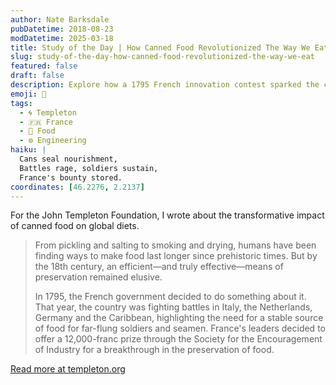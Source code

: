 ```yaml
---
author: Nate Barksdale
pubDatetime: 2018-08-23
modDatetime: 2025-03-18
title: Study of the Day | How Canned Food Revolutionized The Way We Eat
slug: study-of-the-day-how-canned-food-revolutionized-the-way-we-eat
featured: false
draft: false
description: Explore how a 1795 French innovation contest sparked the canned food revolution, forever changing our culinary landscape.
emoji: 🥫
tags:
  - 🌀 Templeton
  - 🇫🇷 France
  - 🍗 Food
  - ⚙️ Engineering
haiku: |
  Cans seal nourishment,  
  Battles rage, soldiers sustain,  
  France's bounty stored.
coordinates: [46.2276, 2.2137]
---
```


For the John Templeton Foundation, I wrote about the transformative impact of canned food on global diets.

> From pickling and salting to smoking and drying, humans have been finding ways to make food last longer since prehistoric times. But by the 18th century, an efficient—and truly effective—means of preservation remained elusive.
>
> In 1795, the French government decided to do something about it. That year, the country was fighting battles in Italy, the Netherlands, Germany and the Caribbean, highlighting the need for a stable source of food for far-flung soldiers and seamen. France's leaders decided to offer a 12,000-franc prize through the Society for the Encouragement of Industry for a breakthrough in the preservation of food.

[Read more at templeton.org](https://www.history.com/news/what-it-says-on-the-tin-a-brief-history-of-canned-food)
